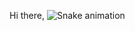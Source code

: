Hi there, 
![Snake animation](https://github.com/sabrinafn/sabrinafn/blob/output/github-contribution-grid-snake.svg)
